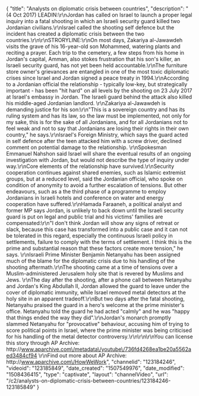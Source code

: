 {
    "title": "Analysts on diplomatic crisis between countries",
    "description": "(4 Oct 2017) LEADIN:\r\nJordan has called on Israel to launch a proper legal inquiry into a fatal shooting in which an Israeli security guard killed two Jordanian civilians.\r\nIsrael called the shooting self defence but the incident has created a diplomatic crisis between the two countries.\r\n\r\nSTRORYLINE:\r\nOn most days, Zakariya al-Jawawdeh visits the grave of his 16-year-old son Mohammed, watering plants and reciting a prayer. Each trip to the cemetery, a few steps from his home in Jordan's capital, Amman, also stokes frustration that his son's killer, an Israeli security guard, has not yet been held accountable.\r\nThe furniture store owner's grievances are entangled in one of the most toxic diplomatic crises since Israel and Jordan signed a peace treaty in 1994.\r\nAccording to a Jordanian official the relationship - typically low-key, but strategically important - has been \"hit hard\" on all levels by the shooting on 23 July 2017 at Israel's embassy in Jordan. The Israeli guard behind the attack also killed his middle-aged Jordanian landlord. \r\nZakariya al-Jawawdeh is demanding justice for his son:\r\n\"This is a sovereign country and has its ruling system and has its law, so the law must be implemented, not only for my sake, this is for the sake of all Jordanians, and for all Jordanians not to feel weak and not to say that Jordanians are losing their rights in their own country,\" he says.\r\nIsrael's Foreign Ministry, which says the guard acted in self defence after the teen attacked him with a screw driver, declined comment on potential damage to the relationship. \r\nSpokesman Emmanuel Nahshon said Israel will share the eventual results of an ongoing investigation with Jordan, but would not describe the type of inquiry under way.\r\nCore elements of the relationship have survived.\r\nSecurity cooperation continues against shared enemies, such as Islamic extremist groups, but at a reduced level, said the Jordanian official, who spoke on condition of anonymity to avoid a further escalation of tensions. But other endeavours, such as a the third phase of a programme to employ Jordanians in Israeli hotels and conference on water and energy cooperation have suffered.\r\nHamada Faraaneh, a political analyst and former MP says Jordan, is unlikely to back down until the Israeli security guard is put on legal and public trial and his victims' families are compensated:\r\n\"I don't think Jordan will show any signs of retreat or slack, because this case has transformed into a public case and it can not be tolerated in this regard, especially the continuous Israeli policy in settlements, failure to comply with the terms of settlement. I think this is the prime and substantial reason that these factors create more tension,\" he says. \r\nIsraeli Prime Minister Benjamin Netanyahu has been assigned much of the blame for the diplomatic crisis due to his handling of the shooting aftermath.\r\nThe shooting came at a time of tensions over a Muslim-administered Jerusalem holy site that is revered by Muslims and Jews. \r\nThe day after the shooting, after a phone call between Netanyahu and Jordan's King Abdullah II, Jordan allowed the guard to leave under the cover of diplomatic immunity, while Israel removed metal detectors at the holy site in an apparent tradeoff.\r\nBut two days after the fatal shooting, Netanyahu praised the guard in a hero's welcome at the prime minister's office. Netanyahu told the guard he had acted \"calmly\" and he was \"happy that things ended the way they did\".\r\nJordan's monarch promptly slammed Netanyahu for \"provocative\" behaviour, accusing him of trying to score political points in Israel, where the prime minister was being criticised for his handling of the metal detector controversy.\r\n\r\n\r\nYou can license this story through AP Archive: http:\/\/www.aparchive.com\/metadata\/youtube\/736fd4268ea1be20a5562aed3484cf94 \r\nFind out more about AP Archive: http:\/\/www.aparchive.com\/HowWeWork",
    "channelid": "123184246",
    "videoid": "123185849",
    "date_created": "1507549976",
    "date_modified": "1508436415",
    "type": "captivate",
    "layout": "channelVideo",
    "url": "\/c2\/analysts-on-diplomatic-crisis-between-countries\/123184246-123185849"
}